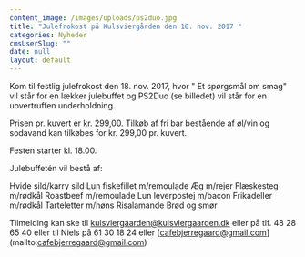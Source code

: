 ```yaml
---
content_image: /images/uploads/ps2duo.jpg
title: "Julefrokost på Kulsviergården den 18. nov. 2017 "
categories: Nyheder
cmsUserSlug: ""
date: null
layout: default
---
```


Kom til festlig julefrokost den 18. nov. 2017, hvor " Et spørgsmål om smag" vil står for en lækker julebuffet og PS2Duo (se billedet) vil står for en uovertruffen underholdning. 

Prisen pr. kuvert er kr. 299,00. Tilkøb af fri bar bestående af øl/vin og sodavand kan tilkøbes for kr. 299,00 pr. kuvert.

Festen starter kl. 18.00.

Julebuffetén vil bestå af:

Hvide sild/karry sild
Lun fiskefillet m/remoulade
Æg m/rejer
Flæskesteg m/rødkål
Roastbeef m/remoulade
Lun leverpostej m/bacon
Frikadeller m/rødkål
Tarteletter m/høns
Risalamande
Brød og smør

Tilmelding kan ske til
[kulsviergaarden@kulsviergaarden.dk](mailto:kulsviergaarden@kulsviergaarden.dk) eller på tlf. 48 28 65 40
eller til Niels på 61 30 18 24 eller [cafebjerregaard@gmail.com] (mailto:cafebjerregaard@gmail.com)




